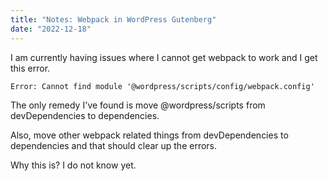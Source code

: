 ```yaml
---
title: "Notes: Webpack in WordPress Gutenberg"
date: "2022-12-18"
---
```


I am currently having issues where I cannot get webpack to work and I get this error.

```
Error: Cannot find module '@wordpress/scripts/config/webpack.config'
```

The only remedy I've found is move @wordpress/scripts from devDependencies to dependencies.

Also, move other webpack related things from devDependencies to dependencies and that should clear up the errors.

Why this is? I do not know yet.
